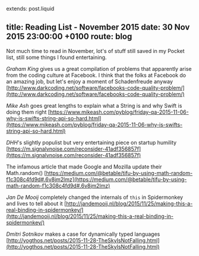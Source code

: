 extends: post.liquid

title:   Reading List - November 2015
date:    30 Nov 2015 23:00:00 +0100
route: blog
---

Not much time to read in November, lot's of stuff still saved in my Pocket list, still some things I found entertaining.

_Graham King_ gives us a great compilation of problems that apparently arise from the coding culture at Facebook. I think that the folks at Facebook do an amazing job, but let's enjoy a moment of Schadenfreude anyway [http://www.darkcoding.net/software/facebooks-code-quality-problem/](http://www.darkcoding.net/software/facebooks-code-quality-problem/)

_Mike Ash_ goes great lengths to explain what a String is and why Swift is doing them right [https://www.mikeash.com/pyblog/friday-qa-2015-11-06-why-is-swifts-string-api-so-hard.html](https://www.mikeash.com/pyblog/friday-qa-2015-11-06-why-is-swifts-string-api-so-hard.html)

_DHH_'s slightly populist but very entertaining piece on startup humility [https://m.signalvnoise.com/reconsider-41adf356857f](https://m.signalvnoise.com/reconsider-41adf356857f)

The infamous article that made Google and Mozilla update their Math.random() [https://medium.com/@betable/tifu-by-using-math-random-f1c308c4fd9d#.6v8jm2lmz](https://medium.com/@betable/tifu-by-using-math-random-f1c308c4fd9d#.6v8jm2lmz)

_Jan De Mooij_ completely changed the internals of `this` in Spidermonkey and lives to tell about it [http://jandemooij.nl/blog/2015/11/25/making-this-a-real-binding-in-spidermonkey/](http://jandemooij.nl/blog/2015/11/25/making-this-a-real-binding-in-spidermonkey/)

_Dmitri Sotnikov_ makes a case for dynamically typed languages [http://yogthos.net/posts/2015-11-28-TheSkyIsNotFalling.html](http://yogthos.net/posts/2015-11-28-TheSkyIsNotFalling.html)

